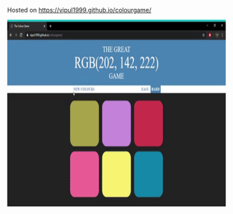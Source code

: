 Hosted on https://vipul1999.github.io/colourgame/



<img src="giphy.gif" width=700px height=430px>

